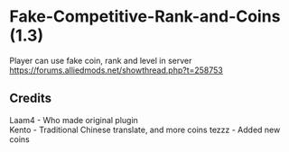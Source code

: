 # Fake-Competitive-Rank-and-Coins (1.3)
Player can use fake coin, rank and level in server
https://forums.alliedmods.net/showthread.php?t=258753

## Credits
Laam4 - Who made original plugin  
Kento - Traditional Chinese translate, and more coins
tezzz - Added new coins